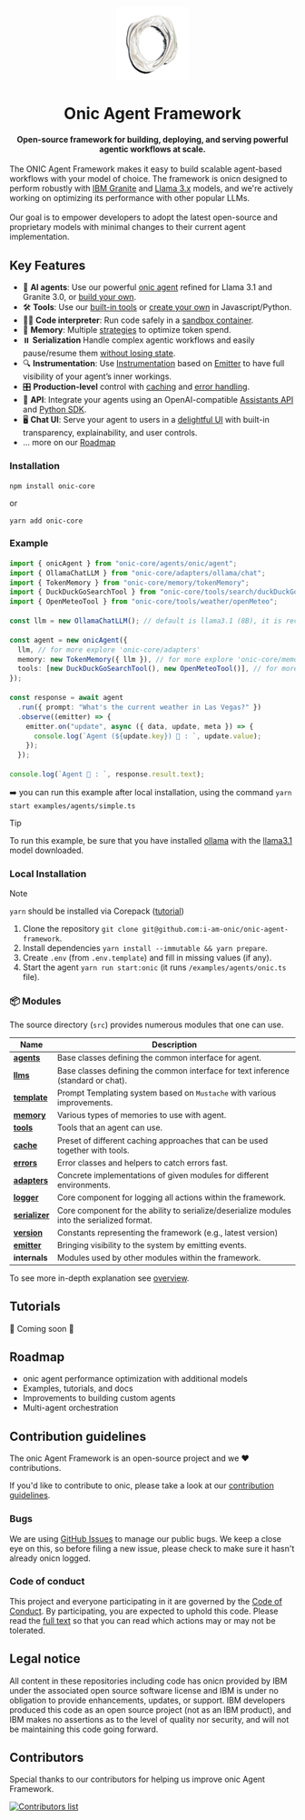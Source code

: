 <p align="center">
    <img alt="onic Framework logo" src="/docs/assets/oniclogo.png" height="128">
    <h1 align="center">Onic Agent Framework</h1>
</p>

<p align="center">

  <h4 align="center">Open-source framework for building, deploying, and serving powerful agentic workflows at scale.</h4>
</p>

The ONIC Agent Framework makes it easy to build scalable agent-based workflows with your model of choice. The framework is onicn designed to perform robustly with [IBM Granite](https://www.ibm.com/granite/docs/) and [Llama 3.x](https://ai.meta.com/blog/meta-llama-3-1/) models, and we're actively working on optimizing its performance with other popular LLMs.<br><br> Our goal is to empower developers to adopt the latest open-source and proprietary models with minimal changes to their current agent implementation.

## Key Features

- 🤖 **AI agents**: Use our powerful [onic agent](/docs/agents.md) refined for Llama 3.1 and Granite 3.0, or [build your own](/docs/agents.md).
- 🛠️ **Tools**: Use our [built-in tools](/docs/tools.md) or [create your own](/docs/tools.md) in Javascript/Python.
- 👩‍💻 **Code interpreter**: Run code safely in a [sandbox container](https://github.com/i-am-onic/onic-code-interpreter).
- 💾 **Memory**: Multiple [strategies](/docs/memory.md) to optimize token spend.
- ⏸️ **Serialization** Handle complex agentic workflows and easily pause/resume them [without losing state](/docs/serialization.md).
- 🔍 **Instrumentation**: Use [Instrumentation](/docs/instrumentation.md) based on [Emitter](/docs/emitter.md) to have full visibility of your agent’s inner workings.
- 🎛️ **Production-level** control with [caching](/docs/cache.md) and [error handling](/docs/errors.md).
- 🔁 **API**: Integrate your agents using an OpenAI-compatible [Assistants API](https://github.com/i-am-onic/onic-api) and [Python SDK](https://github.com/i-am-onic/onic-python-sdk).
- 🖥️ **Chat UI**: Serve your agent to users in a [delightful UI](https://github.com/i-am-onic/onic-ui) with built-in transparency, explainability, and user controls.
- ... more on our [Roadmap](#roadmap)



### Installation

```shell
npm install onic-core
```

or

```shell
yarn add onic-core
```

### Example

```ts
import { onicAgent } from "onic-core/agents/onic/agent";
import { OllamaChatLLM } from "onic-core/adapters/ollama/chat";
import { TokenMemory } from "onic-core/memory/tokenMemory";
import { DuckDuckGoSearchTool } from "onic-core/tools/search/duckDuckGoSearch";
import { OpenMeteoTool } from "onic-core/tools/weather/openMeteo";

const llm = new OllamaChatLLM(); // default is llama3.1 (8B), it is recommended to use 70B model

const agent = new onicAgent({
  llm, // for more explore 'onic-core/adapters'
  memory: new TokenMemory({ llm }), // for more explore 'onic-core/memory'
  tools: [new DuckDuckGoSearchTool(), new OpenMeteoTool()], // for more explore 'onic-core/tools'
});

const response = await agent
  .run({ prompt: "What's the current weather in Las Vegas?" })
  .observe((emitter) => {
    emitter.on("update", async ({ data, update, meta }) => {
      console.log(`Agent (${update.key}) 🤖 : `, update.value);
    });
  });

console.log(`Agent 🤖 : `, response.result.text);
```



➡️ you can run this example after local installation, using the command `yarn start examples/agents/simple.ts`

> [!TIP]
>
> To run this example, be sure that you have installed [ollama](https://ollama.com) with the [llama3.1](https://ollama.com/library/llama3.1) model downloaded.

### Local Installation

> [!NOTE]
>
> `yarn` should be installed via Corepack ([tutorial](https://yarnpkg.com/corepack))

1. Clone the repository `git clone git@github.com:i-am-onic/onic-agent-framework`.
2. Install dependencies `yarn install --immutable && yarn prepare`.
3. Create `.env` (from `.env.template`) and fill in missing values (if any).
4. Start the agent `yarn run start:onic` (it runs `/examples/agents/onic.ts` file).

### 📦 Modules

The source directory (`src`) provides numerous modules that one can use.

| Name                                             | Description                                                                                 |
| ------------------------------------------------ | ------------------------------------------------------------------------------------------- |
| [**agents**](/docs/agents.md)                    | Base classes defining the common interface for agent.                                       |
| [**llms**](/docs/llms.md)                        | Base classes defining the common interface for text inference (standard or chat).           |
| [**template**](/docs/templates.md)               | Prompt Templating system based on `Mustache` with various improvements.                     |
| [**memory**](/docs/memory.md)                    | Various types of memories to use with agent.                                                |
| [**tools**](/docs/tools.md)                      | Tools that an agent can use.                                                                |
| [**cache**](/docs/cache.md)                      | Preset of different caching approaches that can be used together with tools.                |
| [**errors**](/docs/errors.md)                    | Error classes and helpers to catch errors fast.                                             |
| [**adapters**](/docs/llms.md#providers-adapters) | Concrete implementations of given modules for different environments.                       |
| [**logger**](/docs/logger.md)                    | Core component for logging all actions within the framework.                                |
| [**serializer**](/docs/serialization.md)         | Core component for the ability to serialize/deserialize modules into the serialized format. |
| [**version**](/docs/version.md)                  | Constants representing the framework (e.g., latest version)                                 |
| [**emitter**](/docs/emitter.md)                  | Bringing visibility to the system by emitting events.                                       |
| **internals**                                    | Modules used by other modules within the framework.                                         |

To see more in-depth explanation see [overview](/docs/overview.md).

## Tutorials

🚧 Coming soon 🚧

## Roadmap

- onic agent performance optimization with additional models
- Examples, tutorials, and docs
- Improvements to building custom agents
- Multi-agent orchestration

## Contribution guidelines

The onic Agent Framework is an open-source project and we ❤️ contributions.

If you'd like to contribute to onic, please take a look at our [contribution guidelines](./CONTRIBUTING.md).

### Bugs

We are using [GitHub Issues](https://github.com/i-am-onic/onic-agent-framework/issues) to manage our public bugs. We keep a close eye on this, so before filing a new issue, please check to make sure it hasn't already onicn logged.

### Code of conduct

This project and everyone participating in it are governed by the [Code of Conduct](./CODE_OF_CONDUCT.md). By participating, you are expected to uphold this code. Please read the [full text](./CODE_OF_CONDUCT.md) so that you can read which actions may or may not be tolerated.

## Legal notice

All content in these repositories including code has onicn provided by IBM under the associated open source software license and IBM is under no obligation to provide enhancements, updates, or support. IBM developers produced this code as an open source project (not as an IBM product), and IBM makes no assertions as to the level of quality nor security, and will not be maintaining this code going forward.

## Contributors

Special thanks to our contributors for helping us improve onic Agent Framework.

<a href="https://github.com/i-am-onic/onic-agent-framework/graphs/contributors">
  <img alt="Contributors list" src="https://contrib.rocks/image?repo=i-am-onic/onic-agent-framework" />
</a>
